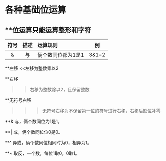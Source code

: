 # **各种基础位运算**
## **位运算只能运算整形和字符

| 符号 |描述 |运算规则          |  例    |
|:----:|:--:|:-----------------|:-----:|
|&     | 与 |俩个数同位都为1是1  |3&1=2  |








**左移
<<左移为整数乘以2</br>

**右移
>>右移为整数除以2，且保留整数</br>

**无符号右移
>>>无符号右移为不保留第一位的符号进行右移，右移后缺位补零</br>

**&
与，俩个数同位为1是1。

**|
或，俩个数同位位0是0。

**^
异或，俩个数同位相同时为0，相异为1。

**~
取反，一个数，每位1取0，0取1。

